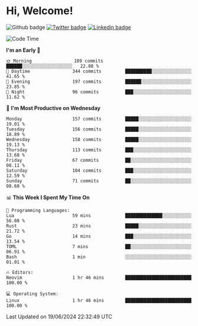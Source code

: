   # Hi, Welcome!
  ![Github badge](https://img.shields.io/github/followers/kraken-afk.svg?style=social&label=Follow&maxAge=2592000)
  [![Twitter badge](https://img.shields.io/badge/-Twitter-00acee?style=flat-square&logo=Twitter&logoColor=white)](https://twitter.com/trshppl)
  [![Linkedin badge](https://img.shields.io/badge/LinkedIn-0077B5?style=flat-square&logo=linkedin&logoColor=white)](https://www.linkedin.com/in/noveanrer)
<!--START_SECTION:waka-->
![Code Time](http://img.shields.io/badge/Code%20Time-231%20hrs%2038%20mins-blue)

**I'm an Early 🐤** 

```text
🌞 Morning                189 commits         ██████░░░░░░░░░░░░░░░░░░░   22.88 % 
🌆 Daytime                344 commits         ██████████░░░░░░░░░░░░░░░   41.65 % 
🌃 Evening                197 commits         ██████░░░░░░░░░░░░░░░░░░░   23.85 % 
🌙 Night                  96 commits          ███░░░░░░░░░░░░░░░░░░░░░░   11.62 % 
```
📅 **I'm Most Productive on Wednesday** 

```text
Monday                   157 commits         █████░░░░░░░░░░░░░░░░░░░░   19.01 % 
Tuesday                  156 commits         █████░░░░░░░░░░░░░░░░░░░░   18.89 % 
Wednesday                158 commits         █████░░░░░░░░░░░░░░░░░░░░   19.13 % 
Thursday                 113 commits         ███░░░░░░░░░░░░░░░░░░░░░░   13.68 % 
Friday                   67 commits          ██░░░░░░░░░░░░░░░░░░░░░░░   08.11 % 
Saturday                 104 commits         ███░░░░░░░░░░░░░░░░░░░░░░   12.59 % 
Sunday                   71 commits          ██░░░░░░░░░░░░░░░░░░░░░░░   08.60 % 
```


📊 **This Week I Spent My Time On** 

```text
💬 Programming Languages: 
Lua                      59 mins             ██████████████░░░░░░░░░░░   56.08 % 
Rust                     23 mins             █████░░░░░░░░░░░░░░░░░░░░   21.72 % 
Go                       14 mins             ███░░░░░░░░░░░░░░░░░░░░░░   13.54 % 
TOML                     7 mins              ██░░░░░░░░░░░░░░░░░░░░░░░   06.91 % 
Bash                     1 min               ░░░░░░░░░░░░░░░░░░░░░░░░░   01.01 % 

🔥 Editors: 
Neovim                   1 hr 46 mins        █████████████████████████   100.00 % 

💻 Operating System: 
Linux                    1 hr 46 mins        █████████████████████████   100.00 % 
```


 Last Updated on 19/06/2024 22:32:49 UTC
<!--END_SECTION:waka-->